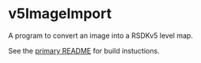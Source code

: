 # v5ImageImport

A program to convert an image into a RSDKv5 level map.

See the [primary README](README.md#Building) for build instuctions.